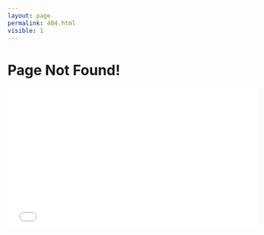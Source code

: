 ```yaml
---
layout: page
permalink: 404.html
visible: 1
---
```


# Page Not Found!


<iframe src="//player.vimeo.com/video/96974386?title=0&amp;byline=0&amp;portrait=0" width="500" height="281" frameborder="0" webkitallowfullscreen mozallowfullscreen allowfullscreen></iframe>
